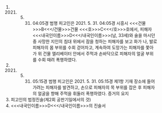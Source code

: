1. 2021. 5. 31. 04:05경 범행
피고인은 2021. 5. 31. 04:05경 시흥시 <<<건물>>>B<<</건물>>>건물 <<<호>>>C<<</호>>>호에서, 피해자 <<<내국인이름>>>D<<</내국인이름>>>(남, 33세)와 술을 마시던 중 사망한 지인의 침대 위에서 잠을 청하는 피해자를 보고 화가 나, 발로 피해자의 몸 부위를 수회 걷어차고, 계속하여 도망가는 피해자를 쫓아가 위 건물 엘리베이터 안에서 주먹과 손바닥으로 피해자의 얼굴 부위를 수회 때려 폭행하였다.
2. 2021. 5. 31. 05:15경 범행
피고인은 2021. 5. 31. 05:15경 제1항 기재 장소에 들어가려는 피해자를 발견하고, 손으로 피해자의 목 부위를 잡은 후 피해자의 얼굴을 향해 주먹을 휘둘러 폭행하였다. 증거의 요지
1. 피고인의 법정진술(제2회 공판기일에서의 것)
1. <<<내국인이름>>>D<<</내국인이름>>>의 진술서